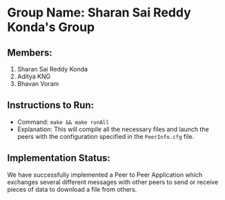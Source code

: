 # Group Name: Sharan Sai Reddy Konda's Group

## Members:

1. Sharan Sai Reddy Konda
2. Aditya KNG
3. Bhavan Voram

## Instructions to Run:

- Command: `make && make runAll`
- Explanation: This will compile all the necessary files and launch the peers with the configuration specified in the `PeerInfo.cfg` file.

## Implementation Status:

We have successfully implemented a Peer to Peer Application which exchanges several different messages with other peers to send or receive pieces of data to download a file from others.
